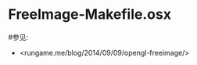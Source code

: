 FreeImage-Makefile.osx
======================

#参见:

- <rungame.me/blog/2014/09/09/opengl-freeimage/>
